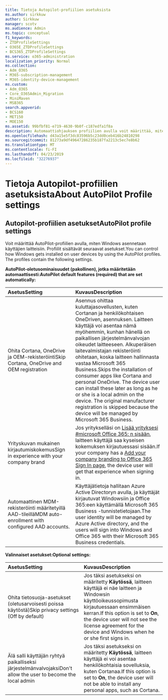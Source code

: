 ```yaml
---
title: Tietoja Autopilot-profiilien asetuksista
ms.author: sirkkuw
author: Sirkkuw
manager: scotv
ms.audience: Admin
ms.topic: conceptual
f1_keywords:
- ZTDProfileSettings
- O365E_ZTDProfileSettings
- BCS365_ZTDProfileSettings
ms.service: o365-administration
localization_priority: Normal
ms.collection:
- Adm_O365
- M365-subscription-management
- M365-identity-device-management
ms.custom:
- Adm_O365
- Core_O365Admin_Migration
- MiniMaven
- MSB365
search.appverid:
- BCS160
- MET150
- MOE150
ms.assetid: 99bfbf81-e719-4630-9b0f-c187edfa1f8a
description: Automaattiohjauksen profiilien avulla voit määrittää, miten Windowsin saa asentaa käyttäjän laitteisiin. Profiilit sisältävät oletusarvon ja valinnaisia asetuksia, kuten Cortana asennus ohittaa.
ms.openlocfilehash: d43a15e5f3dc83596b5c23dd0ceb416b24810298
ms.sourcegitcommit: 81273a9df49647286235b187fa2213c5ec7e8b62
ms.translationtype: MT
ms.contentlocale: fi-FI
ms.lasthandoff: 04/23/2019
ms.locfileid: "32276937"
---
```

# <a name="about-autopilot-profile-settings"></a><span data-ttu-id="e9000-104">Tietoja Autopilot-profiilien asetuksista</span><span class="sxs-lookup"><span data-stu-id="e9000-104">About AutoPilot Profile settings</span></span>

## <a name="autopilot-profile-settings"></a><span data-ttu-id="e9000-105">Autopilot-profiilien asetukset</span><span class="sxs-lookup"><span data-stu-id="e9000-105">AutoPilot profile settings</span></span>

<span data-ttu-id="e9000-p102">Voit määrittää AutoPilot-profiilien avulla, miten Windows asennetaan käyttäjien laitteisiin. Profiilit sisältävät seuraavat asetukset.</span><span class="sxs-lookup"><span data-stu-id="e9000-p102">You can control how Windows gets installed on user devices by using the AutoPilot profiles. The profiles contain the following settings.</span></span>
  
 <span data-ttu-id="e9000-108">**AutoPilot-oletusominaisuudet (pakollinen), jotka määritetään automaattisesti:**</span><span class="sxs-lookup"><span data-stu-id="e9000-108">**AutoPilot default features (required) that are set automatically:**</span></span>
  
|<span data-ttu-id="e9000-109">**Asetus**</span><span class="sxs-lookup"><span data-stu-id="e9000-109">**Setting**</span></span>|<span data-ttu-id="e9000-110">**Kuvaus**</span><span class="sxs-lookup"><span data-stu-id="e9000-110">**Description**</span></span>|
|:-----|:-----|
|<span data-ttu-id="e9000-111">Ohita Cortana, OneDrive ja OEM-rekisteröinti</span><span class="sxs-lookup"><span data-stu-id="e9000-111">Skip Cortana, OneDrive and OEM registration</span></span>  <br/> |<span data-ttu-id="e9000-p103">Asennus ohittaa kuluttajasovellusten, kuten Cortanan ja henkilökohtaisen OneDriven, asennuksen. Laitteen käyttäjä voi asentaa nämä myöhemmin, kunhan hänellä on paikallisen järjestelmänvalvojan oikeudet laitteeseen. Alkuperäisen laitevalmistajan rekisteröinti ohitetaan, koska laitteen hallinnasta vastaa Microsoft 365 Business.</span><span class="sxs-lookup"><span data-stu-id="e9000-p103">Skips the installation of consumer apps like Cortana and personal OneDrive. The device user can install these later as long as he or she is a local admin on the device. The original manufacturer registration is skipped because the device will be managed by Microsoft 365 Business.</span></span>  <br/> |
|<span data-ttu-id="e9000-115">Yrityskuvan mukainen kirjautumiskokemus</span><span class="sxs-lookup"><span data-stu-id="e9000-115">Sign in experience with your company brand</span></span>  <br/> |<span data-ttu-id="e9000-116">Jos yritykselläsi on [Lisää yrityksesi #microsoft Office 365: n sisään](https://support.office.com/article/a1229cdb-ce19-4da5-90c7-2b9b146aef0a), laitteen käyttäjä saa kyseisen kokemuksen kirjautuessasi sisään.</span><span class="sxs-lookup"><span data-stu-id="e9000-116">If your company has a [Add your company branding to Office 365 Sign In page](https://support.office.com/article/a1229cdb-ce19-4da5-90c7-2b9b146aef0a), the device user will get that experience when signing in.</span></span>  <br/> |
|<span data-ttu-id="e9000-117">Automaattinen MDM-rekisteröinti määritetyillä AAD-tileillä</span><span class="sxs-lookup"><span data-stu-id="e9000-117">MDM auto-enrollment with configured AAD accounts.</span></span>  <br/> |<span data-ttu-id="e9000-118">Käyttäjätietoja hallitaan Azure Active Directoryn avulla, ja käyttäjät kirjautuvat Windowsiin ja Office 365:een käyttämällä Microsoft 365 Business -tunnistetietojaan.</span><span class="sxs-lookup"><span data-stu-id="e9000-118">The user identity will be managed by Azure Active directory, and the users will sign into Windows and Office 365 with their Microsoft 365 Business credentials.</span></span>  <br/> |
   
 <span data-ttu-id="e9000-119">**Valinnaiset asetukset:**</span><span class="sxs-lookup"><span data-stu-id="e9000-119">**Optional settings:**</span></span>
  
|<span data-ttu-id="e9000-120">**Asetus**</span><span class="sxs-lookup"><span data-stu-id="e9000-120">**Setting**</span></span>|<span data-ttu-id="e9000-121">**Kuvaus**</span><span class="sxs-lookup"><span data-stu-id="e9000-121">**Description**</span></span>|
|:-----|:-----|
|<span data-ttu-id="e9000-122">Ohita tietosuoja-asetukset (oletusarvoisesti poissa käytöstä)</span><span class="sxs-lookup"><span data-stu-id="e9000-122">Skip privacy settings (Off by default)</span></span>  <br/> |<span data-ttu-id="e9000-123">Jos täksi asetukseksi on määritetty **Käytössä**, laitteen käyttäjä ei näe laitteen ja Windowsin käyttöoikeussopimusta kirjautuessaan ensimmäisen kerran.</span><span class="sxs-lookup"><span data-stu-id="e9000-123">If this option is set to **On**, the device user will not see the license agreement for the device and Windows when he or she first signs in.</span></span>  <br/> |
|<span data-ttu-id="e9000-124">Älä salli käyttäjän ryhtyä paikalliseksi järjestelmänvalvojaksi</span><span class="sxs-lookup"><span data-stu-id="e9000-124">Don't allow the user to become the local admin</span></span>  <br/> |<span data-ttu-id="e9000-125">Jos täksi asetukseksi on määritetty **Käytössä**, laitteen käyttäjä ei voi asentaa henkilökohtaisia sovelluksia, kuten Cortanaa.</span><span class="sxs-lookup"><span data-stu-id="e9000-125">If this option is set to **On**, the device user will not be able to install any personal apps, such as Cortana.</span></span>  <br/> |
   
